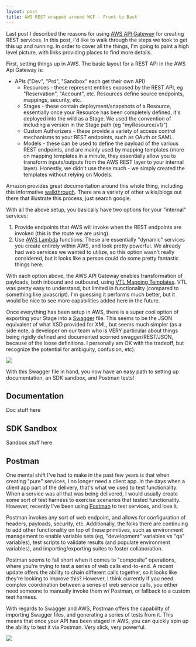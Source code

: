```yaml
---
layout: post
title: AWS REST wrapped around WCF - Front to Back
---
```


Last post I described the reasons for using <a href="https://aws.amazon.com/api-gateway">AWS API Gateway</a> for creating REST services.  In this post, I'd like to walk through the steps we took to get this up and running.  In order to cover all the things, I'm going to paint a high level picture, with links providing places to find more details.

First, setting things up in AWS.  The basic layout for a REST API in the AWS Api Gateway is:

* APIs ("Dev", "Prd", "Sandbox" each get their own API)
	* Resources - these represent entities exposed by the REST API, eg "Reservation", "Account", etc.  Resources define source endpoints, mappings, security, etc.
	* Stages - these contain deployment/snapshots of a Resource, essentially once your Resource has been completely defined, it's deployed into the wild as a Stage.  We used the convention of including a version in the Stage path (eg "myResource/v1/<id>")
	* Custom Authorizers - these provide a variety of access control mechanisms to your REST endpoints, such as OAuth or SAML.
	* Models - these can be used to define the payload of the various REST endpoints, and are mainly used by mapping templates (more on mapping templates in a minute, they essentially allow you to transform inputs/outputs from the AWS REST layer to your internal layer).  Honestly, we didn't use these much - we simply created the templates without relying on Models.

Amazon provides great documentation around this whole thing, including this informative <a href="http://docs.aws.amazon.com/apigateway/latest/developerguide/api-gateway-create-api-from-example.html">walkthrough</a>.  There are a variety of other wikis/blogs out there that illustrate this process, just search google.

With all the above setup, you basically have two options for your "internal" services:

1) Provide endpoints that AWS will invoke when the REST endpoints are invoked (this is the route we are using).
2) Use <a href="https://aws.amazon.com/lambda/">AWS Lambda</a> functions.  These are essentially "dynamic" services you create entirely within AWS, and look pretty powerful.  We already had web services we wanted to utilize, so this option wasn't really considered, but it looks like a person could do some pretty fantastic things here.

With each option above, the AWS API Gateway enables transformation of payloads, both inbound and outbound, using <a href="https://velocity.apache.org/engine/releases/velocity-1.5/user-guide.html">VTL Mapping Templates</a>.  VTL was pretty easy to understand, but limited in functionality (compared to something like javascript).  I'm guessing it performs much better, but it would be nice to see more capabilities added here in the future.

Once everything has been setup in AWS, there is a super cool option of exporting your Stage into a <a href="http://swagger.io/">Swagger</a> file.  This seems to be the JSON equivalent of what XSD provided for XML, but seems much simpler (as a side note, a developer on our team who is VERY particular about things being rigidly defined and documented scorned swagger/REST/JSON, because of the loose definitions.  I personally am OK with the tradeoff, but recognize the potential for ambiguity, confusion, etc).  

<img src="{{ site.baseurl }}/images/AWSAPIExport.png" />

With this Swagger file in hand, you now have an easy path to setting up documentation, an SDK sandbox, and Postman tests!

Documentation
-------------

Doc stuff here

SDK Sandbox
-----------

Sandbox stuff here

Postman
-------

One mental shift I've had to make in the past few years is that when creating "pure" services, I no longer need a client app.  In the days when a client app part of the delivery, that's what we used to test functionality.  When a service was all that was being delivered, I would usually create some sort of test harness to exercise scenarios that tested functionality.  However, recently I've been using <a href="https://www.getpostman.com/">Postman</a> to test services, and love it.  

Postman invokes any sort of web endpoint, and allows for configuration of headers, payloads, security, etc.  Additionally, the folks there are continuing to add other functionality on top of these primitives, such as environment management to enable variable sets (eg, "development" variables vs "qa" variables), test scripts to validate results (and populate environment variables), and importing/exporting suites to foster collaboration.

Postman seems to fall short when it comes to "composite" operations, where you're trying to test a series of web calls end-to-end.  A recent update offers the ability to chain different calls together, so it looks like they're looking to improve this?  However, I think currently if you need complex coordination between a series of web service calls, you either need someone to manually invoke them w/ Postman, or fallback to a custom test harness.

With regards to Swagger and AWS, Postman offers the capabiilty of importing Swagger files, and generating a series of tests from it.  This means that once your API has been staged in AWS, you can quickly spin up the ability to test it via Postman.  Very slick, very powerful.

<img src="{{ site.baseurl }}/images/PostmanImport.png" />
